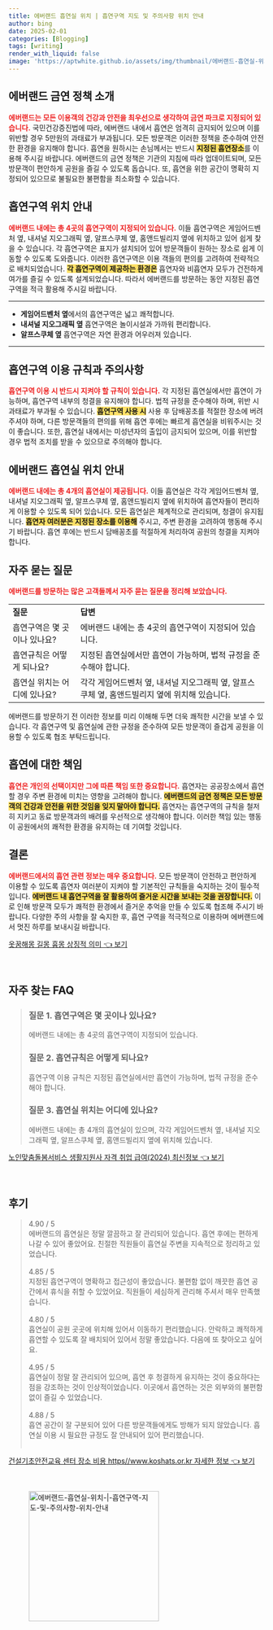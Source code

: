 ```yaml
---
title: 에버랜드 흡연실 위치 | 흡연구역 지도 및 주의사항 위치 안내
author: bing
date: 2025-02-01
categories: [Blogging]
tags: [writing]
render_with_liquid: false
image: 'https://aptwhite.github.io/assets/img/thumbnail/에버랜드-흡연실-위치-|-흡연구역-지도-및-주의사항-위치-안내.webp'
---
```



<h2 id='에버랜드 금연 정책 소개'>에버랜드 금연 정책 소개</h2>

<p><b><span style="color: #ee2323;">에버랜드는 모든 이용객의 건강과 안전을 최우선으로 생각하여 금연 파크로 지정되어 있습니다.</span></b> 국민건강증진법에 따라, 에버랜드 내에서 흡연은 엄격히 금지되어 있으며 이를 위반할 경우 5만원의 과태료가 부과됩니다. 모든 방문객은 이러한 정책을 준수하여 안전한 환경을 유지해야 합니다. 흡연을 원하시는 손님께서는 반드시 <b><span style="background-color: #ffe066;">지정된 흡연장소</span></b>를 이용해 주시길 바랍니다. 에버랜드의 금연 정책은 기관의 지침에 따라 업데이트되며, 모든 방문객이 편안하게 공원을 즐길 수 있도록 돕습니다. 또, 흡연을 위한 공간이 명확히 지정되어 있으므로 불필요한 불편함을 최소화할 수 있습니다.</p>

<h2 id='흡연구역 위치 안내'>흡연구역 위치 안내</h2>

<p><b><span style="color: #ee2323;">에버랜드 내에는 총 4곳의 흡연구역이 지정되어 있습니다.</span></b> 이들 흡연구역은 게임어드벤처 옆, 내셔널 지오그래픽 옆, 알프스쿠체 옆, 홈앤드빌리지 옆에 위치하고 있어 쉽게 찾을 수 있습니다. 각 흡연구역은 표지가 설치되어 있어 방문객들이 원하는 장소로 쉽게 이동할 수 있도록 도와줍니다. 이러한 흡연구역은 이용 객들의 편의를 고려하여 전략적으로 배치되었습니다. <b><span style="background-color: #ffe066;">각 흡연구역이 제공하는 환경은</span></b> 흡연자와 비흡연자 모두가 건전하게 여가를 즐길 수 있도록 설계되었습니다. 따라서 에버랜드를 방문하는 동안 지정된 흡연구역을 적극 활용해 주시길 바랍니다.</p>

<hr />

<ul>
    <li><b>게임어드벤처 옆</b>에서의 흡연구역은 넓고 쾌적합니다.</li>
    <li><b>내셔널 지오그래픽 옆</b> 흡연구역은 놀이시설과 가까워 편리합니다.</li>
    <li><b>알프스쿠체 옆</b> 흡연구역은 자연 환경과 어우러져 있습니다.</li>
</ul>

<hr />

<h2 id='흡연구역 이용 규칙과 주의사항'>흡연구역 이용 규칙과 주의사항</h2>

<p><b><span style="color: #ee2323;">흡연구역 이용 시 반드시 지켜야 할 규칙이 있습니다.</span></b> 각 지정된 흡연실에서만 흡연이 가능하며, 흡연구역 내부의 청결을 유지해야 합니다. 법적 규정을 준수해야 하며, 위반 시 과태료가 부과될 수 있습니다. <b><span style="background-color: #ffe066;">흡연구역 사용 시</span></b> 사용 후 담배꽁초를 적절한 장소에 버려 주셔야 하며, 다른 방문객들의 편의를 위해 흡연 후에는 빠르게 흡연실을 비워주시는 것이 좋습니다. 또한, 흡연실 내에서는 미성년자의 출입이 금지되어 있으며, 이를 위반할 경우 법적 조치를 받을 수 있으므로 주의해야 합니다.</p>

<h2 id='에버랜드 흡연실 위치 안내'>에버랜드 흡연실 위치 안내</h2>

<p><b><span style="color: #ee2323;">에버랜드 내에는 총 4개의 흡연실이 제공됩니다.</span></b> 이들 흡연실은 각각 게임어드벤처 옆, 내셔널 지오그래픽 옆, 알프스쿠체 옆, 홈앤드빌리지 옆에 위치하여 흡연자들이 편리하게 이용할 수 있도록 되어 있습니다. 모든 흡연실은 체계적으로 관리되며, 청결이 유지됩니다. <b><span style="background-color: #ffe066;">흡연자 여러분은 지정된 장소를 이용해</span></b> 주시고, 주변 환경을 고려하여 행동해 주시기 바랍니다. 흡연 후에는 반드시 담배꽁초를 적절하게 처리하여 공원의 청결을 지켜야 합니다.</p>

<h2 id='자주 묻는 질문'>자주 묻는 질문</h2>

<p><b><span style="color: #ee2323;">에버랜드를 방문하는 많은 고객들께서 자주 묻는 질문을 정리해 보았습니다.</span></b></p>

<table>
    <tr>
        <td><b>질문</b></td>
        <td><b>답변</b></td>
    </tr>
    <tr>
        <td>흡연구역은 몇 곳이나 있나요?</td>
        <td>에버랜드 내에는 총 4곳의 흡연구역이 지정되어 있습니다.</td>
    </tr>
    <tr>
        <td>흡연규칙은 어떻게 되나요?</td>
        <td>지정된 흡연실에서만 흡연이 가능하며, 법적 규정을 준수해야 합니다.</td>
    </tr>
    <tr>
        <td>흡연실 위치는 어디에 있나요?</td>
        <td>각각 게임어드벤처 옆, 내셔널 지오그래픽 옆, 알프스쿠체 옆, 홈앤드빌리지 옆에 위치해 있습니다.</td>
    </tr>
</table>

<p>에버랜드를 방문하기 전 이러한 정보를 미리 이해해 두면 더욱 쾌적한 시간을 보낼 수 있습니다. 각 흡연구역 및 흡연실에 관한 규정을 준수하여 모든 방문객이 즐겁게 공원을 이용할 수 있도록 협조 부탁드립니다.</p>

<h2 id='흡연에 대한 책임'>흡연에 대한 책임</h2>

<p><b><span style="color: #ee2323;">흡연은 개인의 선택이지만 그에 따른 책임 또한 중요합니다.</span></b> 흡연자는 공공장소에서 흡연할 경우 주변 환경에 미치는 영향을 고려해야 합니다. <b><span style="background-color: #ffe066;">에버랜드의 금연 정책은 모든 방문객의 건강과 안전을 위한 것임을 잊지 말아야 합니다.</span></b> 흡연자는 흡연구역의 규칙을 철저히 지키고 동료 방문객과의 배려를 우선적으로 생각해야 합니다. 이러한 책임 있는 행동이 공원에서의 쾌적한 환경을 유지하는 데 기여할 것입니다.</p>

<h2 id='결론'>결론</h2>

<p><b><span style="color: #ee2323;">에버랜드에서의 흡연 관련 정보는 매우 중요합니다.</span></b> 모든 방문객이 안전하고 편안하게 이용할 수 있도록 흡연자 여러분이 지켜야 할 기본적인 규칙들을 숙지하는 것이 필수적입니다. <b><span style="background-color: #ffe066;">에버랜드 내 흡연구역을 잘 활용하여 즐거운 시간을 보내는 것을 권장합니다.</span></b> 이로 인해 방문객 모두가 쾌적한 환경에서 즐거운 추억을 만들 수 있도록 협조해 주시기 바랍니다. 다양한 주의 사항을 잘 숙지한 후, 흡연 구역을 적극적으로 이용하며 에버랜드에서 멋진 하루를 보내시길 바랍니다.</p>


<p><a class="click-button" title="옷꿈해몽 길몽 흉몽 상징적 의미" href="https://aptwhite.github.io/posts/%EC%98%B7%EA%BF%88%ED%95%B4%EB%AA%BD-%EA%B8%B8%EB%AA%BD-%ED%9D%89%EB%AA%BD-%EC%83%81%EC%A7%95%EC%A0%81-%EC%9D%98%EB%AF%B8/" rel="dofollow">옷꿈해몽 길몽 흉몽 상징적 의미 👈 보기</a></p><br>
<h2 id='자주_찾는_FAQ'>자주 찾는 FAQ</h2>
<div itemscope="" itemtype="https://schema.org/FAQPage"> 
<blockquote> 
<div itemscope="" itemprop="mainEntity" itemtype="https://schema.org/Question"> 
<h3 itemprop="name">질문 1. 흡연구역은 몇 곳이나 있나요?</h3> 
<div itemscope="" itemprop="acceptedAnswer" itemtype="https://schema.org/Answer"> 
<span itemprop="text"> 
<p>에버랜드 내에는 총 4곳의 흡연구역이 지정되어 있습니다.</p> 
</span> 
</div> 
</div> 
<div itemscope="" itemprop="mainEntity" itemtype="https://schema.org/Question"> 
<h3 itemprop="name">질문 2. 흡연규칙은 어떻게 되나요?</h3> 
<div itemscope="" itemprop="acceptedAnswer" itemtype="https://schema.org/Answer"> 
<span itemprop="text"> 
<p>흡연구역 이용 규칙은 지정된 흡연실에서만 흡연이 가능하며, 법적 규정을 준수해야 합니다.</p> 
</span> 
</div> 
</div> 
<div itemscope="" itemprop="mainEntity" itemtype="https://schema.org/Question"> 
<h3 itemprop="name">질문 3. 흡연실 위치는 어디에 있나요?</h3> 
<div itemscope="" itemprop="acceptedAnswer" itemtype="https://schema.org/Answer"> 
<span itemprop="text"> 
<p>에버랜드 내에는 총 4개의 흡연실이 있으며, 각각 게임어드벤처 옆, 내셔널 지오그래픽 옆, 알프스쿠체 옆, 홈앤드빌리지 옆에 위치해 있습니다.</p> 
</span> 
</div> 
</div> 
</blockquote> 
</div>
<p><a class="click-button" title="노인맞춤돌봄서비스 생활지원사 자격 취업 급여(2024) 최신정보" href="https://aptwhite.github.io/posts/%EB%85%B8%EC%9D%B8%EB%A7%9E%EC%B6%A4%EB%8F%8C%EB%B4%84%EC%84%9C%EB%B9%84%EC%8A%A4-%EC%83%9D%ED%99%9C%EC%A7%80%EC%9B%90%EC%82%AC-%EC%9E%90%EA%B2%A9-%EC%B7%A8%EC%97%85-%EA%B8%89%EC%97%AC(2024)-%EC%B5%9C%EC%8B%A0%EC%A0%95%EB%B3%B4/" rel="dofollow">노인맞춤돌봄서비스 생활지원사 자격 취업 급여(2024) 최신정보 👈 보기</a></p><br>
<h2 id='후기'>후기</h2>
<div itemscope itemtype="https://schema.org/Product">
  <blockquote>
  <div itemprop="review" itemscope itemtype="https://schema.org/Review">
      <div itemprop="reviewRating" itemscope itemtype="https://schema.org/Rating"> <span itemprop="ratingValue">4.90</span> / <span itemprop="bestRating">5</span> </div>
      <span itemprop="reviewBody">에버랜드의 흡연실은 정말 깔끔하고 잘 관리되어 있습니다. 흡연 후에는 편하게 나갈 수 있어 좋았어요. 친절한 직원들이 흡연실 주변을 지속적으로 정리하고 있었습니다.</span>
  </div>
  <br>
  <div itemprop="review" itemscope itemtype="https://schema.org/Review">
      <div itemprop="reviewRating" itemscope itemtype="https://schema.org/Rating"> <span itemprop="ratingValue">4.85</span> / <span itemprop="bestRating">5</span> </div>
      <span itemprop="reviewBody">지정된 흡연구역이 명확하고 접근성이 좋았습니다. 불편함 없이 깨끗한 흡연 공간에서 휴식을 취할 수 있었어요. 직원들이 세심하게 관리해 주셔서 매우 만족했습니다.</span>
  </div>
  <br>
  <div itemprop="review" itemscope itemtype="https://schema.org/Review">
      <div itemprop="reviewRating" itemscope itemtype="https://schema.org/Rating"> <span itemprop="ratingValue">4.80</span> / <span itemprop="bestRating">5</span> </div>
      <span itemprop="reviewBody">흡연실이 공원 곳곳에 위치해 있어서 이동하기 편리했습니다. 안락하고 쾌적하게 흡연할 수 있도록 잘 배치되어 있어서 정말 좋았습니다. 다음에 또 찾아오고 싶어요.</span>
  </div>
  <br>
  <div itemprop="review" itemscope itemtype="https://schema.org/Review">
      <div itemprop="reviewRating" itemscope itemtype="https://schema.org/Rating"> <span itemprop="ratingValue">4.95</span> / <span itemprop="bestRating">5</span> </div>
      <span itemprop="reviewBody">흡연실이 정말 잘 관리되어 있으며, 흡연 후 청결하게 유지하는 것이 중요하다는 점을 강조하는 것이 인상적이었습니다. 이곳에서 흡연하는 것은 외부와의 불편함 없이 즐길 수 있었습니다.</span>
  </div>
  <br>
  <div itemprop="review" itemscope itemtype="https://schema.org/Review">
      <div itemprop="reviewRating" itemscope itemtype="https://schema.org/Rating"> <span itemprop="ratingValue">4.88</span> / <span itemprop="bestRating">5</span> </div>
      <span itemprop="reviewBody">흡연 공간이 잘 구분되어 있어 다른 방문객들에게도 방해가 되지 않았습니다. 흡연실 이용 시 필요한 규정도 잘 안내되어 있어 편리했습니다.</span>
  </div>
  <br>
  </blockquote>
</div>
<p><a class="click-button" title="건설기초안전교육 센터 장소 비용 https//www.koshats.or.kr 자세한 정보" href="https://aptwhite.github.io/posts/%EA%B1%B4%EC%84%A4%EA%B8%B0%EC%B4%88%EC%95%88%EC%A0%84%EA%B5%90%EC%9C%A1-%EC%84%BC%ED%84%B0-%EC%9E%A5%EC%86%8C-%EB%B9%84%EC%9A%A9-httpswww.koshats.or.kr-%EC%9E%90%EC%84%B8%ED%95%9C-%EC%A0%95%EB%B3%B4/" rel="dofollow">건설기초안전교육 센터 장소 비용 https//www.koshats.or.kr 자세한 정보 👈 보기</a></p><br>
<figure class="image"><img src="https://aptwhite.github.io/assets/img/thumbnail/에버랜드-흡연실-위치-|-흡연구역-지도-및-주의사항-위치-안내.webp" alt="에버랜드-흡연실-위치-|-흡연구역-지도-및-주의사항-위치-안내" width="256" height="256"></figure>
